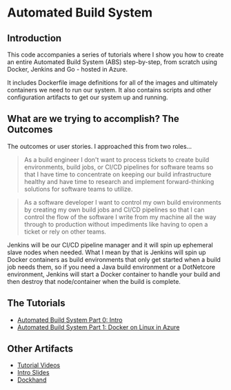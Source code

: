 # Automated Build System

## Introduction 
This code accompanies a series of tutorials where I show you how to create an entire Automated Build System (ABS) step-by-step, from scratch using Docker, Jenkins and Go - hosted in Azure. 

It includes Dockerfile image definitions for all of the images and ultimately containers we need to run our system. It also contains scripts and other configuration artifacts to get our system up and running.  

## What are we trying to accomplish? The Outcomes
The outcomes or user stories. I approached this from two roles... 

>As a build engineer I don't want to process tickets to create build environments, build jobs, or CI/CD pipelines for software teams so that I have time to concentrate on keeping our build infrastructure healthy and have time to research and implement forward-thinking solutions for software teams to utilize. 

>As a software developer I want to control my own build environments by creating my own build jobs and CI/CD pipelines so that I can control the flow of the software I write from my machine all the way through to production without impediments like having to open a ticket or rely on other teams.

Jenkins will be our CI/CD pipeline manager and it will spin up ephemeral slave nodes when needed. What I mean by that is Jenkins will spin up Docker containers as build environments that only get started when a build job needs them, so if you need a Java build environment or a DotNetcore environment, Jenkins will start a Docker container to handle your build and then destroy that node/container when the build is complete.


## The Tutorials
* [Automated Build System Part 0: Intro](http://bargelt.com/blog/2016/10/06/automated-build-system-docker-jenkins-azure-go-intro/)
* [Automated Build System Part 1: Docker on Linux in Azure](http://bargelt.com/blog/2016/10/07/automated-build-system-docker-in-azure/
)

## Other Artifacts
* [Tutorial Videos](http://sbarg.me/ABS-tuts)
* [Intro Slides](http://sbarg.me/ABS-tuts)
* [Dockhand](https://github.com/stevebargelt/Dockhand)
